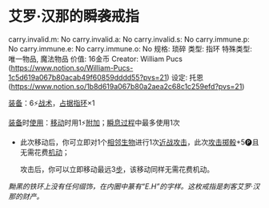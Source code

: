 # 艾罗·汉那的瞬袭戒指

carry.invalid.m: No
carry.invalid.a: No
carry.invalid.s: No
carry.immune.p: No
carry.immune.e: No
carry.immune.o: No
规格: 琐碎
类型: 指环
特殊类型: 唯一物品, 魔法物品
价值: 16金币
Creator: William Pucs (https://www.notion.so/William-Pucs-1c5d619a067b80acab49f60859dddd55?pvs=21)
设定: 托恩 (https://www.notion.so/1b8d619a067b80a2aea2c68c1c259efd?pvs=21)

<aside>

[装备](https://www.notion.so/1b3d619a067b80f99057fe3412922dd5?pvs=21)：6⚡️[战术](https://www.notion.so/1b3d619a067b8051b6eaffd160aee01c?pvs=21)，[占据](https://www.notion.so/1b3d619a067b8021ba8fe7cef8b96857?pvs=21)[指环](https://www.notion.so/1b3d619a067b8025bd6ec3766196a090?pvs=21)×1

</aside>

<aside>

[装备](https://www.notion.so/1b3d619a067b80f99057fe3412922dd5?pvs=21)时[使用](https://www.notion.so/1b3d619a067b80bbbbacd6817c707325?pvs=21)：[移动](https://www.notion.so/1b3d619a067b80a4a587d4f966ce6b79?pvs=21)时用1⚡️[附加](https://www.notion.so/1b3d619a067b808aba32f87c5cab4efb?pvs=21)；[瞬息过程](https://www.notion.so/1b3d619a067b80aaa52efa8a891fe3ad?pvs=21)中最多使用1次

- 此次移动后，你可立即对1个[相邻](https://www.notion.so/1b3d619a067b80d2b1c3cebda0c3ed6f?pvs=21)[生物](https://www.notion.so/1b3d619a067b80d0bbe1d113bf20ff1f?pvs=21)进行1次[近战攻击](https://www.notion.so/1b4d619a067b80eda8b0facbba0c7b1a?pvs=21)，此次[攻击掷骰](https://www.notion.so/1b4d619a067b80299a42f43fa6c00c03?pvs=21)+5🅟且无需花费[机动](https://www.notion.so/1b3d619a067b80ae8db3fa0eb0eb24d8?pvs=21)；
    
    攻击后，你可以立即移动最远3[步](https://www.notion.so/1b3d619a067b800fb1cfe9f0ef45b9ef?pvs=21)，该移动同样无需花费机动。
    
</aside>

*黝黑的铁环上没有任何缀饰，在内圈中篆有“E.H”的字样。这枚戒指是刺客艾罗·汉那的财产。*